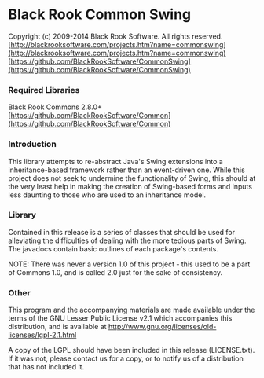# Black Rook Common Swing

Copyright (c) 2009-2014 Black Rook Software. All rights reserved.  
[http://blackrooksoftware.com/projects.htm?name=commonswing](http://blackrooksoftware.com/projects.htm?name=commonswing)  
[https://github.com/BlackRookSoftware/CommonSwing](https://github.com/BlackRookSoftware/CommonSwing)

### Required Libraries

Black Rook Commons 2.8.0+  
[https://github.com/BlackRookSoftware/Common](https://github.com/BlackRookSoftware/Common)

### Introduction

This library attempts to re-abstract Java's Swing extensions into a
inheritance-based framework rather than an event-driven one. While this
project does not seek to undermine the functionality of Swing, this should
at the very least help in making the creation of Swing-based forms and 
inputs less daunting to those who are used to an inheritance model.

### Library

Contained in this release is a series of classes that should be used for
alleviating the difficulties of dealing with the more tedious parts of Swing.
The javadocs contain basic outlines of each package's contents.

NOTE: There was never a version 1.0 of this project - this used to be a part of
Commons 1.0, and is called 2.0 just for the sake of consistency.

### Other

This program and the accompanying materials
are made available under the terms of the GNU Lesser Public License v2.1
which accompanies this distribution, and is available at
http://www.gnu.org/licenses/old-licenses/lgpl-2.1.html

A copy of the LGPL should have been included in this release (LICENSE.txt).
If it was not, please contact us for a copy, or to notify us of a distribution
that has not included it. 
